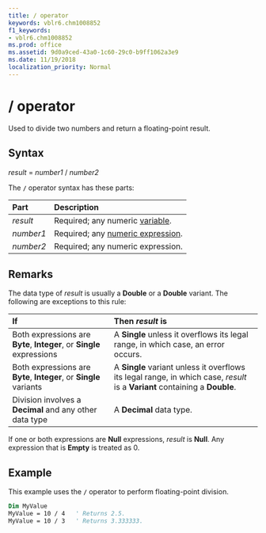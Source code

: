 ```yaml
---
title: / operator
keywords: vblr6.chm1008852
f1_keywords:
- vblr6.chm1008852
ms.prod: office
ms.assetid: 9d0a9ced-43a0-1c60-29c0-b9ff1062a3e9
ms.date: 11/19/2018
localization_priority: Normal
---
```


# / operator

Used to divide two numbers and return a floating-point result.

## Syntax

_result_ = _number1_ / _number2_

The **`/`** operator syntax has these parts:

|Part|Description|
|:-----|:-----|
| _result_|Required; any numeric [variable](../../Glossary/vbe-glossary.md#variable).|
| _number1_|Required; any [numeric expression](../../Glossary/vbe-glossary.md#numeric-expression).|
| _number2_|Required; any numeric expression.|


## Remarks

The data type of _result_ is usually a **Double** or a **Double** variant. The following are exceptions to this rule:

|If|Then _result_ is|
|:-----|:-----|
| Both expressions are **Byte**, **Integer**, or **Single** expressions | A **Single** unless it overflows its legal range, in which case, an error occurs.|
| Both expressions are **Byte**, **Integer**, or **Single** variants | A **Single** variant unless it overflows its legal range, in which case, _result_ is a **Variant** containing a **Double**.| 
| Division involves a **Decimal** and any other data type | A **Decimal** data type.| 

If one or both expressions are **Null** expressions, _result_ is **Null**. Any expression that is **Empty** is treated as 0.

## Example

This example uses the **`/`** operator to perform floating-point division.

```vb
Dim MyValue
MyValue = 10 / 4   ' Returns 2.5.
MyValue = 10 / 3   ' Returns 3.333333.

```
